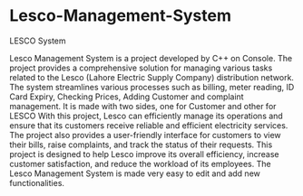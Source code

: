 # Lesco-Management-System
LESCO System

Lesco Management System is a project developed by C++ on Console. 
The project provides a comprehensive solution for managing various tasks related to the Lesco (Lahore Electric Supply Company) distribution network. 
The system streamlines various processes such as billing, meter reading, ID Card Expiry, Checking Prices, Adding Customer and complaint management. 
It is made with two sides, one for Customer and other for LESCO
With this project, Lesco can efficiently manage its operations and ensure that its customers receive reliable and efficient electricity services.
The project also provides a user-friendly interface for customers to view their bills, raise complaints, and track the status of their requests.
This project is designed to help Lesco improve its overall efficiency, increase customer satisfaction, and reduce the workload of its employees.
The Lesco Management System is made very easy to edit and add new functionalities.



